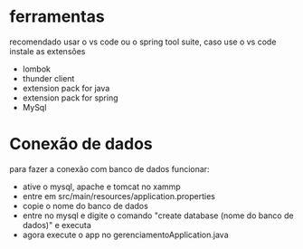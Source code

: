 # ferramentas
recomendado usar o vs code ou o spring tool suite, caso use o vs code instale as extensões

- lombok
- thunder client
- extension pack for java
- extension pack for spring
- MySql

# Conexão de dados
para fazer a conexão com banco de dados funcionar:
- ative o mysql, apache e tomcat no xammp
- entre em src/main/resources/application.properties
- copie o nome do banco de dados
- entre no mysql e digite o comando "create database (nome do banco de dados)" e executa
- agora execute o app no gerenciamentoApplication.java
